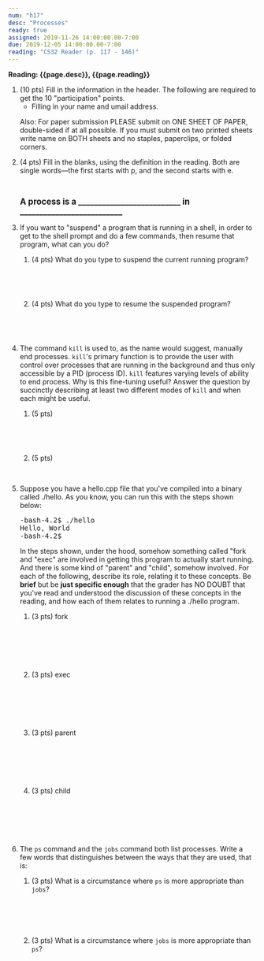 ```yaml
---
num: "h17"
desc: "Processes"
ready: true
assigned: 2019-11-26 14:00:00.00-7:00
due: 2019-12-05 14:00:00.00-7:00
reading: "CS32 Reader (p. 117 - 146)"
---
```


<b>Reading: {{page.desc}}, {{page.reading}}</b>

<ol start="1">

<li>(10 pts) Fill in the information in the header. The following are required to get the 10 "participation" points.
    <ul>
    <li>Filling in your name and umail address.<br /></li>
    </ul>
    <p>Also: For paper submission PLEASE submit on ONE SHEET OF PAPER, double-sided if at all possible. If you must submit on two printed sheets write name on BOTH sheets and no staples, paperclips, or folded corners.<br />
    </p>
 </li>

 <li>(4 pts) Fill in the blanks, using the definition in the reading. Both are single words&#8212;the first starts with p, and the second starts with e.

<div style="margin-top:1em;">&#160;</div>
<p><b style="font-size:120%">A process is a __________________________ in __________________________</b>
</p>
</li>

<li>If you want to "suspend" a program that is running in a shell, in order to get to the shell prompt and do a few commands, then resume that program, what can you do?
<p></p>
<ol>
  <li> (4 pts) What do you type to suspend the current running program?  <div style="margin-top:4em;">&#160;</div> </li>
  <li> (4 pts) What do you type to resume the suspended program? <div style="margin-top:4em;">&#160;</div> </li>
</ol>
</li>

<li> The command <code>kill</code> is used to, as the name would suggest, manually end processes. <code>kill</code>'s primary function is to provide the user with control over processes that are running in the background and thus only accessible by a PID (process ID). <code>kill</code> features varying levels of ability to end process. Why is this fine-tuning useful? Answer the question by succinctly describing at least two different  modes of <code>kill</code> and when each might be useful.
<p></p>
<ol>
  <li> (5 pts) <div style="margin-top:4em;">&#160;</div> </li>
  <li> (5 pts) <div style="margin-top:2em;">&#160;</div> </li>
</ol>
</li>

<div class="pagebreak"></div>

<li> Suppose you have a hello.cpp file that you've compiled into a binary called ./hello. As you know, you can run this with the steps shown below:   

<pre>
-bash-4.2$ ./hello
Hello, World
-bash-4.2$
</pre>

<p>In the steps shown, under the hood, somehow something called "fork and "exec" are involved in getting this program to actually start running. And there is some kind of "parent" and  "child", somehow involved. For each of the following, describe its role, relating it to these concepts. Be <b>brief</b> but be <b>just specific enough</b> that the grader has NO DOUBT that you've read and understood the discussion of these concepts in the reading, and how each of them relates to running a ./hello program.
</p>
<ol>
   <li> (3 pts) fork <div style="margin-top:6em;">&#160;</div> </li>
   <li> (3 pts) exec <div style="margin-top:6em;">&#160;</div> </li>
   <li> (3 pts) parent <div style="margin-top:6em;">&#160;</div> </li>
   <li> (3 pts) child <div style="margin-top:6em;">&#160;</div> </li>
 </ol>
</li>

<li>The <code>ps</code> command and the <code>jobs</code> command both list processes. Write a few words that distinguishes between the ways that they are used, that is:
<p></p>
<ol>
  <li> (3 pts) What is a circumstance where <code>ps</code> is more appropriate than <code>jobs</code>?  <div style="margin-top:5em;">&#160;</div> </li>
  <li> (3 pts) What is a circumstance where <code>jobs</code> is more appropriate than <code>ps</code>?  <div style="margin-top:4em;">&#160;</div> </li>
</ol>
</li>


